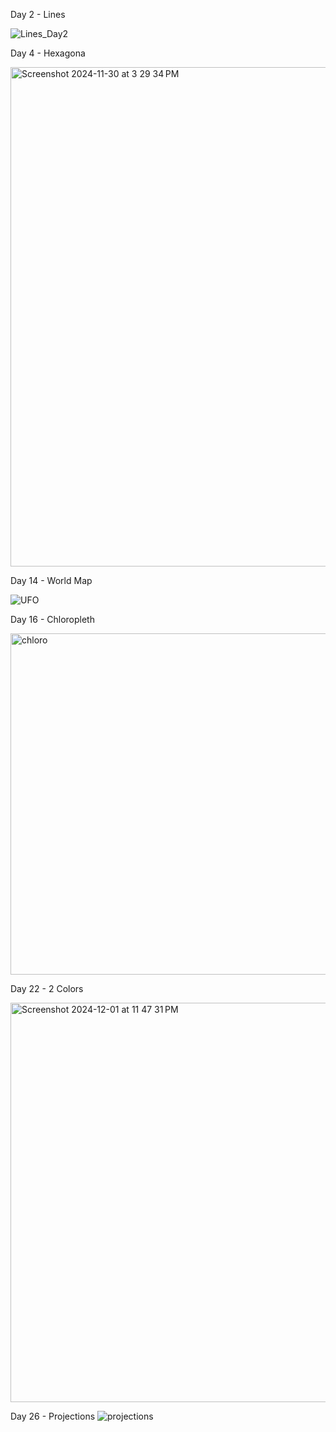 Day 2 - Lines 

![Lines_Day2](https://github.com/user-attachments/assets/5aa43c3f-0882-4b2a-a436-4c35551f9e0a)

Day 4 - Hexagona

<img width="799" alt="Screenshot 2024-11-30 at 3 29 34 PM" src="https://github.com/user-attachments/assets/f92d62b2-a232-4fa7-89b2-da10161ce345">


Day 14 - World Map 

![UFO](https://github.com/user-attachments/assets/b959b7d2-713e-4a55-8f9b-4ec2ca9b1902)

Day 16 - Chloropleth

<img width="546" alt="chloro" src="https://github.com/user-attachments/assets/0f09ee64-bd82-49cb-90ae-73e03542b79b">


Day 22 - 2 Colors 

<img width="639" alt="Screenshot 2024-12-01 at 11 47 31 PM" src="https://github.com/user-attachments/assets/afbb14d8-fbaa-4db9-96c2-0f5f89680613">


Day 26 - Projections
![projections](https://github.com/user-attachments/assets/a497cb99-f9db-41fa-8a80-94deb6d152d3)
